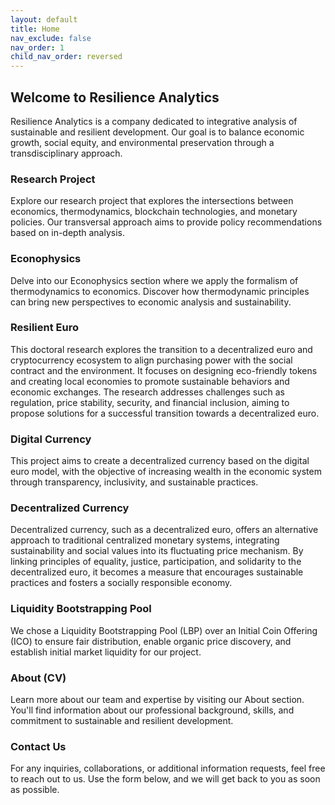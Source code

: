 ```yaml
---
layout: default
title: Home
nav_exclude: false
nav_order: 1
child_nav_order: reversed
---
```




## Welcome to Resilience Analytics

Resilience Analytics is a company dedicated to integrative analysis of sustainable and resilient development. Our goal is to balance economic growth, social equity, and environmental preservation through a transdisciplinary approach.

### Research Project

Explore our research project that explores the intersections between economics, thermodynamics, blockchain technologies, and monetary policies. Our transversal approach aims to provide policy recommendations based on in-depth analysis.

### Econophysics

Delve into our Econophysics section where we apply the formalism of thermodynamics to economics. Discover how thermodynamic principles can bring new perspectives to economic analysis and sustainability.

### Resilient Euro

This doctoral research explores the transition to a decentralized euro and cryptocurrency ecosystem to align purchasing power with the social contract and the environment. It focuses on designing eco-friendly tokens and creating local economies to promote sustainable behaviors and economic exchanges. The research addresses challenges such as regulation, price stability, security, and financial inclusion, aiming to propose solutions for a successful transition towards a decentralized euro.

### Digital Currency

This project aims to create a decentralized currency based on the digital euro model, with the objective of increasing wealth in the economic system through transparency, inclusivity, and sustainable practices.

### Decentralized Currency

Decentralized currency, such as a decentralized euro, offers an alternative approach to traditional centralized monetary systems, integrating sustainability and social values into its fluctuating price mechanism. By linking principles of equality, justice, participation, and solidarity to the decentralized euro, it becomes a measure that encourages sustainable practices and fosters a socially responsible economy.

### Liquidity Bootstrapping Pool

We chose a Liquidity Bootstrapping Pool (LBP) over an Initial Coin Offering (ICO) to ensure fair distribution, enable organic price discovery, and establish initial market liquidity for our project.

### About (CV)

Learn more about our team and expertise by visiting our About section. You'll find information about our professional background, skills, and commitment to sustainable and resilient development.

### Contact Us

For any inquiries, collaborations, or additional information requests, feel free to reach out to us. Use the form below, and we will get back to you as soon as possible.


